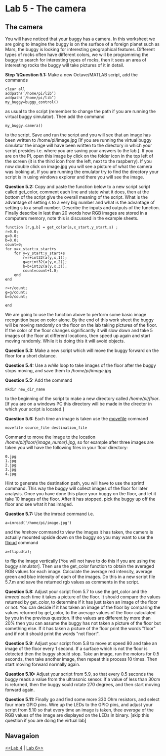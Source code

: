 Lab 5 - The camera
========================

The camera
----------

You will have noticed that your buggy has a camera.  In this worksheet we are going to imagine the buggy is on the surface of a foreign planet such as Mars, the buggy is looking for interesting geographical features.  Different types of rocks often have different colors, we will be programming the buggy to search for interesting types of rocks, then it sees an area of interesting rocks the buggy will take pictures of it in detail.


**Step 1/Question 5.1:** Make a new Octave/MATLAB script, add the commands 

```
clear all
addpath(‘/home/pi/lib’)
addpath(‘/home/pi/lib’)
my_buggy=buggy_control()
```

as usual to the script (remember to change the path if you are running the virtual buggy simulator). Then add the command

```
my_buggy.camera()
```

to the script. Save and run the script and you will see that an image has been written to /home/pi/image.jpg [If you are running the virtual buggy simulator the image will have been written to the directory in which your script presides i.e. where you are saving your answers to the lab.].  If you are on the PI, open this image by click on the folder icon in the top left of the screen (it is the third icon from the left, next to the raspberry).  If you now double click on image.jpg you will see a picture of what the camera was looking at.  If you are running the emulator try to find the directory your script is in using windows explorer and there you will see the image.


**Question 5.2:** Copy and paste the function below to a new script script called get_color, comment each line and state what it does, then at the bottom of the script give the overall meaning of the script.   What is the advantage of setting s to a very big number and what is the advantage of setting s to a small number.  Describe the inputs and outputs of the function.  Finally describe in lest than 20 words how RGB images are stored in a computers memory, note this is discussed in the example sheets.

```
function [r,g,b] = get_color(a,x_start,y_start,s) ;
r=0.0;
g=0.0;
b=0.0;
count=0;
for x=x_start:x_start+s
	for y=y_start:y_start+s
		r=r+int32(a(y,x,1));
		g=g+int32(a(y,x,2));
		b=b+int32(a(y,x,3));
		count=count+1.0;
	end
end

r=r/count;
g=g/count;
b=b/count;

end
```

We are going to use the function above to perform some basic image recognition base on color alone.  By the end of this work sheet the buggy will be moving randomly on the floor on the lab taking pictures of the floor.  If the color of the floor changes significantly it will slow down and take 5 images of the floor at different locations, then speed up again and start moving randomly.  While it is doing this it will avoid objects.

**Question 5.3:** Make a new script which will move the buggy forward on the floor for a short distance.

**Question 5.4:** Use a *while* loop to take images of the floor after the buggy stops moving, and save them to */home/pi/image.jpg*

**Question 5.5:** Add the command

```
mkdir new_dir_name
```

to the beginning of the script to make a new directory called */home/pi/floor*. [If you are on a windows PC this directory will be made in the director in which your script is located.]

**Question 5.6:**  Each time an image is taken use the [movefile](https://www.mathworks.com/help/matlab/ref/movefile.html) command

```
movefile source_file destination_file
```
Command to move the image to the location */home/pi/floor/{image_numer}.jpg*, so for example after three images are taken you will have the following files in your floor directory:

```
0.jpg
1.jpg
2.jpg
3.jpg
4.jpg
```

Hint to generate the destination path, you will have to use the sprintf command.  This way the buggy will collect images of the floor for later analysis.  Once you have done this place your buggy on the floor, and let it take 10 images of the floor.  After it has stopped, pick the buggy up off the floor and see what it has imaged.

**Question 5.7:**  Use the imread command i.e.

```
a=imread('/home/pi/image.jpg')
```

and the *imshow* command to view the images it has taken, the camera is actually mounted upside down on the buggy so you may want to use the [flipud](https://www.mathworks.com/help/matlab/ref/flipud.html) command 

```
a=flipud(a);
```

to flip the image vertically [You will not have to do this if you are using the buggy simulator].  Then use the get_color function to obtain the averaged RGB values for each image.  Calculate the average red intensity, average green and blue intensity of each of the images.  Do this in a new script file 5.7.m and save the returned rgb values as comments in the script.

**Question 5.8:** Adjust your script from 5.7 to use the get_color and the *imread* each time it takes a picture of the floor.  It should compare the values returned by get_color, to determine if it has just taken an image of the floor or not.  You can decide if it has taken an image of the floor by comparing the values returned by get_color, to the average values of the floor calculated by you in the previous question.  If the values are different by more than 20% then you can assume the buggy has not taken a picture of the floor but something else.  If it has taken a picture of the floor print the words "floor" and if not it should print the words "not floor!".

**Question 5.9:** Adjust your script from 5.8 to move at speed 80 and take an image of the floor every 1 second.  If a surface which is not the floor is detected then the buggy should stop.  Take an image, run the motors for 0.5 seconds, then take another image, then repeat this process 10 times.  Then start moving forward normally again.

**Question 5.10:** Adjust your script from 5.9, so that every 0.5 seconds the buggy reads a value from the ultrasonic sensor.  If a value of less than 30cm is returned, then the buggy sould rotate 270 degrees, and then start moving forward again.

**Question 5.11:** Finally go and find some more 330 Ohm resistors, and select four more GPIO pins.  Wire up the LEDs to the GPIO pins, and adjust your script from 5.10 so that every time an image is taken, thee *average* of the RGB values of the image are displayed on the LEDs in binary. [skip this question if you are doing the virtual lab]

Navagaion
-----------------
[<<Lab 4](https://github.com/roderickmackenzie/matlab_robot_buggy/blob/master/WS4/worksheet.md) |
[Lab 6>>](https://github.com/roderickmackenzie/matlab_robot_buggy/blob/master/WS6/worksheet.md)
